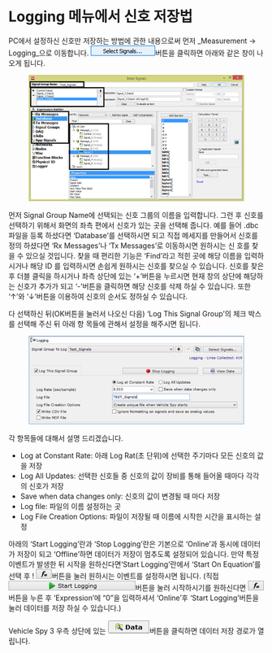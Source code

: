# Logging 메뉴에서 신호 저장법

PC에서 설정하신 신호만 저장하는 방법에 관한 내용으로써 먼저 _Measurement -> Logging_으로 이동합니다.  ![](<../.gitbook/assets/Select Signals (1).png>)버튼을 클릭하면 아래와 같은 창이 나오게 됩니다.

<figure><img src="../.gitbook/assets/EnterSingals.png" alt=""><figcaption></figcaption></figure>

먼저 Signal Group Name에 선택되는 신호 그룹의 이름을 입력합니다. 그런 후 신호를 선택하기 위해서 화면의 좌측 편에서 신호가 있는 곳을 선택해 줍니다. 예를 들어 .dbc 파일을 등록 하셨다면 ‘Database’를 선택하시면 되고 직접 메세지를 만들어서 신호를 정의 하셨다면 ‘Rx Messages’나 ‘Tx Messages’로 이동하시면 원하시는 신 호를 찾을 수 있으실 것입니다. 찾을 때 편리한 기능은 ‘Find’라고 적힌 곳에 해당 이름을 입력하시거나 해당 ID 를 입력하시면 손쉽게 원하시는 신호를 찾으실 수 있습니다. 신호를 찾은 후 더블 클릭을 하시거나 좌측 상단에 있는 ‘+’버튼을 누르시면 현재 창의 상단에 해당하는 신호가 추가가 되고 ‘-’버튼을 클릭하면 해당 신호를 삭제 하실 수 있습니다. 또한 ‘↑’와 ‘↓’버튼을 이용하여 신호의 순서도 정하실 수 있습니다.

다 선택하신 뒤(OK버튼을 눌러서 나오신 다음) ‘Log This Signal Group’의 체크 박스를 선택해 주신 뒤 아래 항 목들에 관해서 설정을 해주시면 됩니다.

<figure><img src="../.gitbook/assets/2020-01-02-13-55-51.png" alt=""><figcaption></figcaption></figure>

각 항목들에 대해서 설명 드리겠습니다.

* Log at Constant Rate: 아래 Log Rat(초 단위)에 선택한 주기마다 모든 신호의 값을 저장
* Log All Updates: 선택한 신호들 중 신호의 값이 장비를 통해 들어올 때마다 각각의 신호가 저장
* Save when data changes only: 신호의 값이 변경될 때 마다 저장
* Log file: 파일의 이름 설정하는 곳
* Log File Creation Options: 파일이 저장될 때 이름에 시작한 시간을 표시하는 설정

아래의 ‘Start Logging’란과 ‘Stop Logging’란은 기본으로 ‘Online’과 동시에 데이터가 저장이 되고 ‘Offline’하면 데이터가 저장이 멈추도록 설정되어 있습니다. 만약 특정 이벤트가 발생한 뒤 시작을 원하신다면‘Start Logging’란에서 ‘Start On Equation’를 선택 후 ! ![](<../.gitbook/assets/fx (1).png>)버튼을 눌러 원하시는 이벤트를 설정하시면 됩니다. (직접 ![](../.gitbook/assets/StartLogging.png)버튼을 눌러 시작하시기를 원하신다면 ![](<../.gitbook/assets/fx (1).png>)버튼을 누른 후 ‘Expression’에 “0”을 입력하셔서 ‘Online’후 ‘Start Logging’버튼을 눌러 데이터를 저장 하실 수 있습니다.)

Vehicle Spy 3 우측 상단에 있는 ![](../.gitbook/assets/Data.png)버튼을 클릭하면 데이터 저장 경로가 열립니다.
